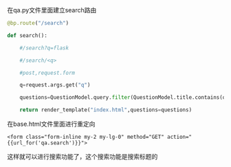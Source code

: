 在qa.py文件里面建立search路由
```python
@bp.route("/search")

def search():

    #/search?q=flask

    #/search/<q>

    #post,request.form

    q=request.args.get("q")

    questions=QuestionModel.query.filter(QuestionModel.title.contains(q)).all()

    return render_template("index.html",questions=questions)
```

在base.html文件里面进行重定向
```
<form class="form-inline my-2 my-lg-0" method="GET" action="{{url_for('qa.search')}}">
```

这样就可以进行搜索功能了，这个搜索功能是搜索标题的